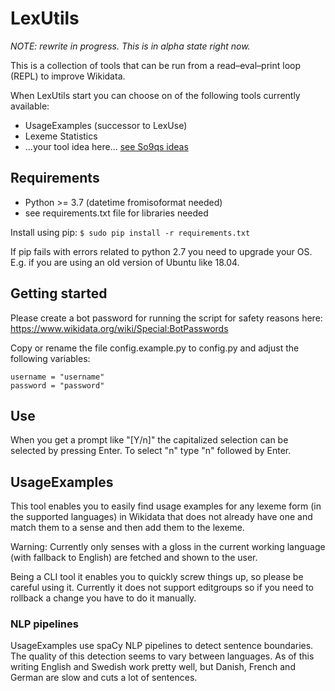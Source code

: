 # LexUtils

*NOTE: rewrite in progress. This is in alpha state right now.*

This is a collection of tools that can be run from a read–eval–print loop (REPL) to improve Wikidata.

When LexUtils start you can choose on of the following tools currently available:
* UsageExamples (successor to LexUse)
* Lexeme Statistics
* ...your tool idea here... [see So9qs ideas](https://www.wikidata.org/wiki/User:So9q/Tool_ideas) 

## Requirements
* Python >= 3.7 (datetime fromisoformat needed)
* see requirements.txt file for libraries needed

Install using pip:
`$ sudo pip install -r requirements.txt`

If pip fails with errors related to python 2.7 you need to upgrade your OS. E.g. if you are using an old version of Ubuntu like 18.04.

## Getting started
Please create a bot password for running the script for
safety reasons here: https://www.wikidata.org/wiki/Special:BotPasswords

Copy or rename the file config.example.py to config.py and adjust the following
variables:
```
username = "username"
password = "password"
```
## Use
When you get a prompt like "[Y/n]" the capitalized selection can be selected by
pressing Enter. To select "n" type "n" followed by Enter.

## UsageExamples
This tool enables you to easily find usage examples 
for any lexeme form (in the supported languages) in 
Wikidata that does not already have one and match them to a sense 
and then add them to the lexeme.

Warning: Currently only senses with a gloss in the current working 
language (with fallback to English) are fetched and shown to the user.

Being a CLI tool it enables you to quickly screw things up, 
so please be careful using it. Currently it does not support 
editgroups so if you need to 
rollback a change you have to do it manually.

### NLP pipelines
UsageExamples use spaCy NLP pipelines to detect sentence boundaries. 
The quality of this detection seems to vary between languages.
As of this writing English and Swedish work pretty well, 
but Danish, French and German are slow and cuts a lot of sentences.